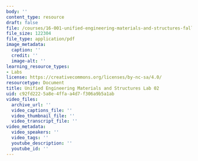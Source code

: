 ```yaml
---
body: ''
content_type: resource
draft: false
file: /courses/16-001-unified-engineering-materials-and-structures-fall-2021/mit16_00s_f21_lab02.pdf
file_size: 122304
file_type: application/pdf
image_metadata:
  caption: ''
  credit: ''
  image-alt: ''
learning_resource_types:
- Labs
license: https://creativecommons.org/licenses/by-nc-sa/4.0/
resourcetype: Document
title: Unified Engineering Materials and Structures Lab 02
uid: c92fd222-5a8e-4ffa-a4d7-f306a9b5a1ab
video_files:
  archive_url: ''
  video_captions_file: ''
  video_thumbnail_file: ''
  video_transcript_file: ''
video_metadata:
  video_speakers: ''
  video_tags: ''
  youtube_description: ''
  youtube_id: ''
---
```

